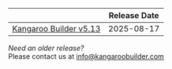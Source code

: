 

|                                                                                                             | Release Date |
|-----------------------------------------------------------------------------------------------------------------|--------------
| [Kangaroo Builder v5.13](https://github.com/ThomasBittner1/KangarooBuilderPublic/releases/download/v5.13/kangarooBuilder_5_13.zip)                                          | 2025-08-17   |

*Need an older release?*  
Please contact us at [info@kangaroobuilder.com](mailto:info@kangaroobuilder.com)



